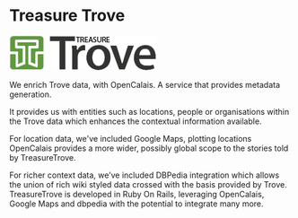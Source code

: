 Treasure Trove
==============

![Alt text](/app/assets/images/tt_logo.png)

We enrich Trove data, with OpenCalais. A service that provides metadata generation.

It provides us with entities such as locations, people or organisations within the Trove data which enhances the contextual information available.

For location data, we've included Google Maps, plotting locations OpenCalais provides a more wider, possibly global scope to the stories told by TreasureTrove.

For richer context data, we’ve included DBPedia integration which allows the union of rich wiki styled data crossed with the basis provided by Trove. TreasureTrove is developed in Ruby On Rails, leveraging OpenCalais, Google Maps and dbpedia with the potential to integrate many more.

